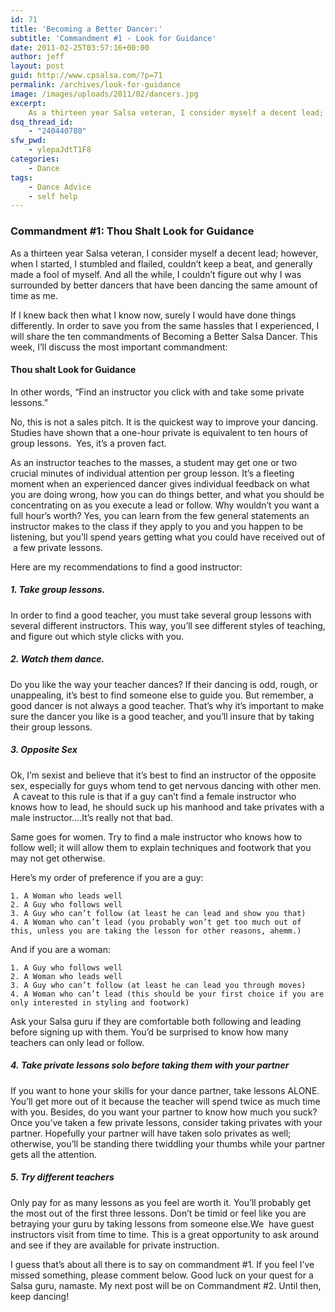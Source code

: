 ```yaml
---
id: 71
title: 'Becoming a Better Dancer:'
subtitle: 'Commandment #1 - Look for Guidance'
date: 2011-02-25T03:57:16+00:00
author: jeff
layout: post
guid: http://www.cpsalsa.com/?p=71
permalink: /archives/look-for-guidance
image: /images/uploads/2011/02/dancers.jpg
excerpt:
    As a thirteen year Salsa veteran, I consider myself a decent lead; however, when I started, I stumbled and flailed, couldn&#8217;t keep a beat, and generally made a fool of myself. And all the while, I couldn&#8217;t figure out why I was surrounded by better dancers that have been dancing the same amount of time as me.
dsq_thread_id:
    - "240440780"
sfw_pwd:
    - ylepaJdtT1F8
categories:
    - Dance
tags:
    - Dance Advice
    - self help
---
```

### Commandment #1: Thou Shalt Look for Guidance

As a thirteen year Salsa veteran, I consider myself a decent lead; however, when I started, I stumbled and flailed, couldn&#8217;t keep a beat, and generally made a fool of myself. And all the while, I couldn&#8217;t figure out why I was surrounded by better dancers that have been dancing the same amount of time as me.

<!--more-->

If I knew back then what I know now, surely I would have done things differently. In order to save you from the same hassles that I experienced, I will share the ten commandments of Becoming a Better Salsa Dancer. This week, I’ll discuss the most important commandment:

#### Thou shalt Look for Guidance

In other words, &#8220;Find an instructor you click with and take some private lessons.&#8221;

No, this is not a sales pitch. It is the quickest way to improve your dancing. Studies have shown that a one-hour private is equivalent to ten hours of group lessons.  Yes, it’s a proven fact.

As an instructor teaches to the masses, a student may get one or two crucial minutes of individual attention per group lesson. It’s a fleeting moment when an experienced dancer gives individual feedback on what you are doing wrong, how you can do things better, and what you should be concentrating on as you execute a lead or follow. Why wouldn&#8217;t you want a full hour&#8217;s worth? Yes, you can learn from the few general statements an instructor makes to the class if they apply to you and you happen to be listening, but you&#8217;ll spend years getting what you could have received out of  a few private lessons.

Here are my recommendations to find a good instructor:

##### 1. Take group lessons.

In order to find a good teacher, you must take several group lessons with several different instructors. This way, you’ll see different styles of teaching, and figure out which style clicks with you.

##### 2. Watch them dance.

Do you like the way your teacher dances? If their dancing is odd, rough, or unappealing, it’s best to find someone else to guide you. But remember, a good dancer is not always a good teacher. That’s why it’s important to make sure the dancer you like is a good teacher, and you’ll insure that by taking their group lessons.

##### 3. Opposite Sex

Ok, I’m sexist and believe that it’s best to find an instructor of the opposite sex, especially for guys whom tend to get nervous dancing with other men.  A caveat to this rule is that if a guy can’t find a female instructor who knows how to lead, he should suck up his manhood and take privates with a male instructor….It’s really not that bad.

Same goes for women. Try to find a male instructor who knows how to follow well; it will allow them to explain techniques and footwork that you may not get otherwise.

Here’s my order of preference if you are a guy:

    1. A Woman who leads well
    2. A Guy who follows well
    3. A Guy who can’t follow (at least he can lead and show you that)
    4. A Woman who can’t lead (you probably won’t get too much out of this, unless you are taking the lesson for other reasons, ahemm.)

And if you are a woman:

    1. A Guy who follows well
    2. A Woman who leads well
    3. A Guy who can’t follow (at least he can lead you through moves)
    4. A Woman who can’t lead (this should be your first choice if you are only interested in styling and footwork)

Ask your Salsa guru if they are comfortable both following and leading before signing up with them. You’d be surprised to know how many teachers can only lead or follow.

##### 4. Take private lessons solo before taking them with your partner

If you want to hone your skills for your dance partner, take lessons ALONE. You’ll get more out of it because the teacher will spend twice as much time with you. Besides, do you want your partner to know how much you suck? Once you’ve taken a few private lessons, consider taking privates with your partner. Hopefully your partner will have taken solo privates as well; otherwise, you’ll be standing there twiddling your thumbs while your partner gets all the attention.

##### 5. Try different teachers

Only pay for as many lessons as you feel are worth it. You’ll probably get the most out of the first three lessons. Don’t be timid or feel like you are betraying your guru by taking lessons from someone else.We  have guest instructors visit from time to time. This is a great opportunity to ask around and see if they are available for private instruction.

I guess that’s about all there is to say on commandment #1. If you feel I&#8217;ve missed something, please comment below. Good luck on your quest for a Salsa guru, namaste. My next post will be on Commandment #2. Until then, keep dancing!